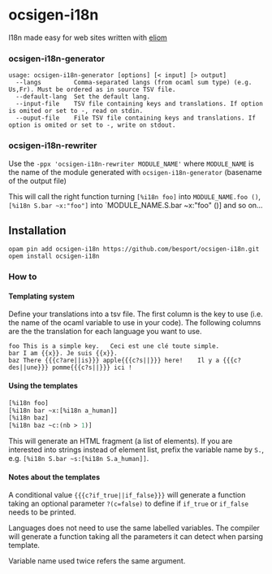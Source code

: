 # ocsigen-i18n

I18n made easy for web sites written with
[eliom](https://github.com/ocsigen/eliom)

### ocsigen-i18n-generator

```
usage: ocsigen-i18n-generator [options] [< input] [> output]
  --langs         Comma-separated langs (from ocaml sum type) (e.g. Us,Fr). Must be ordered as in source TSV file.
  --default-lang  Set the default lang.
  --input-file    TSV file containing keys and translations. If option is omited or set to -, read on stdin.
  --ouput-file    File TSV file containing keys and translations. If option is omited or set to -, write on stdout.
```

### ocsigen-i18n-rewriter

Use the `-ppx 'ocsigen-i18n-rewriter MODULE_NAME'` where `MODULE_NAME`
is the name of the module generated with `ocsigen-i18n-generator` (basename
of the output file)

This will call the right function turning
`[%i18n foo]` into `MODULE_NAME.foo ()`,
`[%i18n S.bar ~x:"foo"]` into `MODULE_NAME.S.bar ~x:"foo" ()] and so on...

## Installation

```
opam pin add ocsigen-i18n https://github.com/besport/ocsigen-i18n.git
opem install ocsigen-i18n
```

### How to

#### Templating system

Define your translations into a tsv file. The first column is the key
to use (i.e. the name of the ocaml variable to use in your code).
The following columns are the the translation for each language you want to
use.


```
foo	This is a simple key.	Ceci est une clé toute simple.
bar	I am {{x}}.	Je suis {{x}}.
baz	There {{{c?are||is}}} apple{{{c?s||}}} here!	Il y a {{{c?des||une}}} pomme{{{c?s||}}} ici !
```

#### Using the templates

```ocaml
[%i18n foo]
[%i18n bar ~x:[%i18n a_human]]
[%i18n baz]
[%i18n baz ~c:(nb > 1)]
```

This will generate an HTML fragment (a list of elements). If you are interested
into strings instead of element list, prefix the variable name by `S.`, e.g.
`[%i18n S.bar ~s:[%i18n S.a_human]]`.

#### Notes about the templates

A conditional value `{{{c?if_true||if_false}}}` will generate a function
taking an optional parameter `?(c=false)` to define if `if_true` or `if_false`
needs to be printed.

Languages does not need to use the same labelled variables. The compiler
will generate a function taking all the parameters it can detect when
parsing template.

Variable name used twice refers the same argument.
